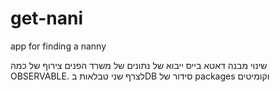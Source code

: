 # get-nani
app for finding a nanny

שינוי מבנה דאטא בייס
ייבוא של נתונים של משרד הפנים
צירוף של כמה OBSERVABLE.
לצרף שני טבלאות בDB
סידור של packages וקומיטים 